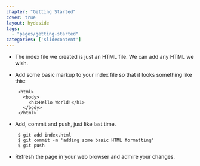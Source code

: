 ```yaml
---
chapter: "Getting Started"
cover: true
layout: hydeside
tags:
  - "pages/getting-started"
categories: ['slidecontent']
---
```


 * The index file we created is just an HTML file. We can add any HTML we wish.
 * Add some basic markup to your index file so that it looks something like this:

        <html>
          <body>
            <h1>Hello World!</h1>
          </body>
        </html>

 * Add, commit and push, just like last time.

        $ git add index.html
        $ git commit -m 'adding some basic HTML formatting'
        $ git push

 * Refresh the page in your web browser and admire your changes.